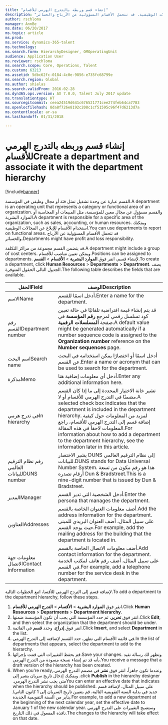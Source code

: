 ```yaml
---
title: "إنشاء قسم وربطه بالتدرج الهرمي للأقسام"
description: "القسم عبارة عن وحدة تشغيل تمثل فئة أو مجال وظيفي في المؤسسة. والقسم مسؤول عن مجال معين للمؤسسة، مثل المبيعات أو المحاسبة أو الموارد البشرية. ويمكنك استخدام الأقسام للإبلاغ عن المجالات الوظيفية. قد تتحمل الأقسام المسؤولية عن الأرباح والخسائر."
author: rschloma
manager: AnnBe
ms.date: 06/20/2017
ms.topic: article
ms.prod: 
ms.service: dynamics-365-talent
ms.technology: 
ms.search.form: HierarchyDesigner, OMOperatingUnit
audience: Application User
ms.reviewer: rschloma
ms.search.scope: Core, Operations, Talent
ms.custom: 63213
ms.assetid: 5dbc62fc-0184-4c0e-9856-e735fc68799e
ms.search.region: Global
ms.author: shielas
ms.search.validFrom: 2016-02-28
ms.dyn365.ops.version: AX 7.0.0, Talent July 2017 update
ms.translationtype: HT
ms.sourcegitcommit: ceea24519d641c676521771cee274feb64ca7783
ms.openlocfilehash: 8da8f726e8192c208c1cf51595c96f47d6213d7a
ms.contentlocale: ar-sa
ms.lasthandoff: 01/31/2018

---
```


# <a name="create-a-department-and-associate-it-with-the-department-hierarchy"></a><span data-ttu-id="c2c01-106">إنشاء قسم وربطه بالتدرج الهرمي للأقسام</span><span class="sxs-lookup"><span data-stu-id="c2c01-106">Create a department and associate it with the department hierarchy</span></span>

[!include[banner](includes/banner.md)]


<span data-ttu-id="c2c01-107">القسم عبارة عن وحدة تشغيل تمثل فئة أو مجال وظيفي في المؤسسة.</span><span class="sxs-lookup"><span data-stu-id="c2c01-107">A department is an operating unit that represents a category or functional area of an organization.</span></span> <span data-ttu-id="c2c01-108">والقسم مسؤول عن مجال معين للمؤسسة، مثل المبيعات أو المحاسبة أو الموارد البشرية.</span><span class="sxs-lookup"><span data-stu-id="c2c01-108">A department is responsible for a specific area of the organization, such as sales, accounting, or human resources.</span></span> <span data-ttu-id="c2c01-109">ويمكنك استخدام الأقسام للإبلاغ عن المجالات الوظيفية.</span><span class="sxs-lookup"><span data-stu-id="c2c01-109">You can use departments to report on functional areas.</span></span> <span data-ttu-id="c2c01-110">قد تتحمل الأقسام المسؤولية عن الأرباح والخسائر.</span><span class="sxs-lookup"><span data-stu-id="c2c01-110">Departments might have profit and loss responsibility.</span></span>

<span data-ttu-id="c2c01-111">قد يتضمن القسم مجموعة من مراكز التكلفة.</span><span class="sxs-lookup"><span data-stu-id="c2c01-111">A department might include a group of cost centers.</span></span> <span data-ttu-id="c2c01-112">ويمكن تعيين مناصب للأقسام.</span><span class="sxs-lookup"><span data-stu-id="c2c01-112">Positions can be assigned to departments.</span></span> <span data-ttu-id="c2c01-113">لإنشاء قسم، انقر فوق **الموارد البشرية** &gt; **الأقسام** &gt; **القسم**.</span><span class="sxs-lookup"><span data-stu-id="c2c01-113">To create a department, click **Human Resources** &gt; **Departments** &gt; **Department**.</span></span> <span data-ttu-id="c2c01-114">يصف الجدول التالي الحقول المتوفرة.‬</span><span class="sxs-lookup"><span data-stu-id="c2c01-114">The following table describes the fields that are available.</span></span>

| <span data-ttu-id="c2c01-115">الحقل</span><span class="sxs-lookup"><span data-stu-id="c2c01-115">Field</span></span>               | <span data-ttu-id="c2c01-116">الوصف</span><span class="sxs-lookup"><span data-stu-id="c2c01-116">Description</span></span>                                                                                                                                                                                                       |
|---------------------|-------------------------------------------------------------------------------------------------------------------------------------------------------------------------------------------------------------------|
| <span data-ttu-id="c2c01-117">الاسم</span><span class="sxs-lookup"><span data-stu-id="c2c01-117">Name</span></span>                | <span data-ttu-id="c2c01-118">أدخل اسمًا للقسم.</span><span class="sxs-lookup"><span data-stu-id="c2c01-118">Enter a name for the department.</span></span>                                                                                                                                                                                  |
| <span data-ttu-id="c2c01-119">رقم القسم</span><span class="sxs-lookup"><span data-stu-id="c2c01-119">Department number</span></span>   | <span data-ttu-id="c2c01-120">قد يتم إنشاء قيمة افتراضية تلقائيًا في حالة تعيين كود تسلسل رقمي لمرجع **رقم المؤسسة** في صفحة **المسلسلات الرقمية**.</span><span class="sxs-lookup"><span data-stu-id="c2c01-120">A default value might be generated automatically if a number sequence code is assigned to the **Organization number** reference on the **Number sequences** page.</span></span>                                                 |
| <span data-ttu-id="c2c01-121">اسم البحث</span><span class="sxs-lookup"><span data-stu-id="c2c01-121">Search name</span></span>         | <span data-ttu-id="c2c01-122">أدخل اسمًا أو اختصارًا يمكن استخدامه في البحث عن القسم.</span><span class="sxs-lookup"><span data-stu-id="c2c01-122">Enter a name or acronym that can be used to search for the department.</span></span>                                                                                                                                            |
| <span data-ttu-id="c2c01-123">مذكرة</span><span class="sxs-lookup"><span data-stu-id="c2c01-123">Memo</span></span>                | <span data-ttu-id="c2c01-124">أدخل أي معلومات إضافية هنا.</span><span class="sxs-lookup"><span data-stu-id="c2c01-124">Enter any additional information here.</span></span>                                                                                                                                                                            |
| <span data-ttu-id="c2c01-125">في تدرج هرمي</span><span class="sxs-lookup"><span data-stu-id="c2c01-125">In hierarchy</span></span>        | <span data-ttu-id="c2c01-126">تشير خانة الاختيار المحددة إلى ما إذا كان القسم مضمنًا في التدرج الهرمي للأقسام أو لا.</span><span class="sxs-lookup"><span data-stu-id="c2c01-126">A selected check box indicates that the department is included in the department hierarchy.</span></span> <span data-ttu-id="c2c01-127">لمزيد من المعلومات حول كيفية إضافة قسم إلى التدرج الهرمي للأقسام، راجع المعلومات لاحقاً في هذه المقالة.</span><span class="sxs-lookup"><span data-stu-id="c2c01-127">For information about how to add a department to the department hierarchy, see the information later in this article.</span></span> |
| <span data-ttu-id="c2c01-128">رقم نظام الترقيم العالمي للبيانات</span><span class="sxs-lookup"><span data-stu-id="c2c01-128">DUNS number</span></span>         | <span data-ttu-id="c2c01-129">يشير الاختصار DUNS إلى نظام الترقيم العالمي للبيانات.</span><span class="sxs-lookup"><span data-stu-id="c2c01-129">DUNS stands for Data Universal Number System.</span></span> <span data-ttu-id="c2c01-130">هذا هو رقم مكون من تسعة أرقام تصدره Dun & Bradstreet.</span><span class="sxs-lookup"><span data-stu-id="c2c01-130">This is a nine-digit number that is issued by Dun & Bradstreet.</span></span>                                                                                                     |
| <span data-ttu-id="c2c01-131">المدير</span><span class="sxs-lookup"><span data-stu-id="c2c01-131">Manager</span></span>             | <span data-ttu-id="c2c01-132">أدخل الشخصية التي تدير القسم.</span><span class="sxs-lookup"><span data-stu-id="c2c01-132">Enter the persona that manages the department.</span></span>                                                                                                                                                                    |
| <span data-ttu-id="c2c01-133">العناوين</span><span class="sxs-lookup"><span data-stu-id="c2c01-133">Addresses</span></span>           | <span data-ttu-id="c2c01-134">أضف معلومات العنوان الخاصة بالقسم.</span><span class="sxs-lookup"><span data-stu-id="c2c01-134">Add the address information for the department.</span></span> <span data-ttu-id="c2c01-135">على سبيل المثال، أضف العنوان البريدي للمبنى حيث يوجد القسم.</span><span class="sxs-lookup"><span data-stu-id="c2c01-135">For example, add the mailing address for the building that the department is located in.</span></span>                                                                          |
| <span data-ttu-id="c2c01-136">معلومات جهة الاتصال</span><span class="sxs-lookup"><span data-stu-id="c2c01-136">Contact information</span></span> | <span data-ttu-id="c2c01-137">أضف معلومات الاتصال الخاصة بالقسم.</span><span class="sxs-lookup"><span data-stu-id="c2c01-137">Add contact information for the department.</span></span> <span data-ttu-id="c2c01-138">على سبيل المثال، أضف رقم هاتف لمكتب الخدمة في القسم.</span><span class="sxs-lookup"><span data-stu-id="c2c01-138">For example, add a telephone number for the service desk in the department.</span></span>                                                                                           |

<span data-ttu-id="c2c01-139">لإضافة قسم إلى التردج الهرمي للأقسا، اتبع الخطوات التالية.</span><span class="sxs-lookup"><span data-stu-id="c2c01-139">To add a department to the department hierarchy, follow these steps.</span></span>

1.  <span data-ttu-id="c2c01-140">انقر فوق **الموارد البشرية** &gt; **الأقسام** &gt; **التدرج الهرمي للأقسام**.</span><span class="sxs-lookup"><span data-stu-id="c2c01-140">Click **Human Resources** &gt; **Departments** &gt; **Department hierarchy**.</span></span>
2.  <span data-ttu-id="c2c01-141">انقر فوق **تحرير**، ثم حدد المؤسسة التي يجب أن تكون المؤسسة ضمنها.</span><span class="sxs-lookup"><span data-stu-id="c2c01-141">Click **Edit**, and then select the organization that the department should be under.</span></span>
3.  <span data-ttu-id="c2c01-142">انقر فوق **إدراج**، وحدد **قسم** في القائمة.</span><span class="sxs-lookup"><span data-stu-id="c2c01-142">Click **Insert**, and select **Department** in the list.</span></span>
4.  <span data-ttu-id="c2c01-143">في قائمة الأقسام التي تظهر، حدد القسم لإضافته إلى التدرج الهرمي.</span><span class="sxs-lookup"><span data-stu-id="c2c01-143">In the list of departments that appears, select the department to add to the hierarchy.</span></span>
5.  <span data-ttu-id="c2c01-144">‏‏قم بحفظ التغييرات التي قمت بإجرائها.</span><span class="sxs-lookup"><span data-stu-id="c2c01-144">Save your changes.</span></span> <span data-ttu-id="c2c01-145">وتظهر لك رسالة تفيد بأنه قد تم إنشاء نسخة مسودة من التدرج الهرمي.</span><span class="sxs-lookup"><span data-stu-id="c2c01-145">You receive a message that a draft version of the hierarchy has been created.</span></span>
6.  <span data-ttu-id="c2c01-146">‏‫وعندما تكون جاهزاً، انقر فوق **نشر‬‏‫** في مصمم التدرج الهرمي.</span><span class="sxs-lookup"><span data-stu-id="c2c01-146">When you're ready, click **Publish** in the hierarchy designer.</span></span> <span data-ttu-id="c2c01-147">ويمكنك إدخال تاريخ سريان يشير إلى متى يجب نشر التدرج الهرمي.‬</span><span class="sxs-lookup"><span data-stu-id="c2c01-147">You can enter an effective date that indicates when the hierarchy should be published.</span></span> <span data-ttu-id="c2c01-148">على سبيل المثال، لإضافة قسم جديد في بداية السنة التقويمية التالية، قم بتعيين تاريخ السريان إلى 1 كانون الثاني/يناير من السنة التقويمية الجديدة.</span><span class="sxs-lookup"><span data-stu-id="c2c01-148">For example, to add a new department at the beginning of the next calendar year, set the effective date to January 1 of the new calendar year.</span></span> <span data-ttu-id="c2c01-149">وستصبح التغييرات على التدرج الهرمي نافذة المفعول في ذلك التاريخ.</span><span class="sxs-lookup"><span data-stu-id="c2c01-149">The changes to the hierarchy will take effect on that date.</span></span>






